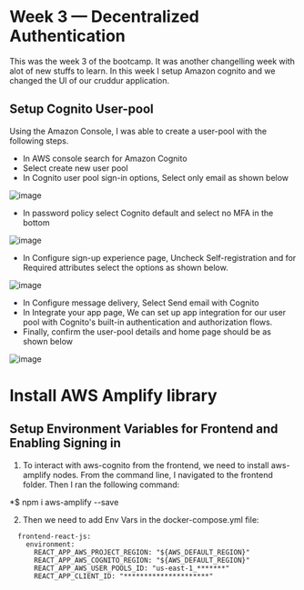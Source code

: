 # Week 3 — Decentralized Authentication

This was the week 3 of the bootcamp. It was another changelling week with alot of new stuffs to learn. In this week I setup Amazon cognito and we changed the UI of our cruddur application.

## Setup Cognito User-pool
Using the Amazon Console, I was able to create a user-pool with the following steps.
 * In AWS console search for Amazon Cognito
 * Select create new user pool
 * In Cognito user pool sign-in options, Select only email as shown below
  
  ![image](https://user-images.githubusercontent.com/100923201/226099084-829667dc-471f-4ca5-9478-6b101f097f82.png)
 
 * In password policy select Cognito default and select no MFA in the bottom

![image](https://user-images.githubusercontent.com/100923201/226099200-d4caed08-62e1-4035-abfd-d13651b298c3.png)

 * In Configure sign-up experience page, Uncheck Self-registration and for Required attributes select the options as shown below.

![image](https://user-images.githubusercontent.com/100923201/226099336-419fa58f-de97-47e3-a6c4-ee60ccb5468a.png)

 * In Configure message delivery, Select Send email with Cognito
 * In Integrate your app page, We can set up app integration for our user pool with Cognito's built-in authentication and authorization flows. 
 * Finally, confirm the user-pool details and home page should be as shown below
 
 ![image](https://user-images.githubusercontent.com/100923201/226099447-7f93ae16-f28d-41ca-9dc6-fe6b123ae460.png)

# Install AWS Amplify library

## Setup Environment Variables for Frontend and Enabling Signing in

1. To interact with aws-cognito from the frontend, we need to install aws-amplify nodes. From the command line, I navigated to the frontend folder. Then I ran the following command:

*$ npm i aws-amplify --save

2. Then we need to add Env Vars in the docker-compose.yml file:

```
  frontend-react-js:
    environment:
      REACT_APP_AWS_PROJECT_REGION: "${AWS_DEFAULT_REGION}"
      REACT_APP_AWS_COGNITO_REGION: "${AWS_DEFAULT_REGION}"
      REACT_APP_AWS_USER_POOLS_ID: "us-east-1_*******"
      REACT_APP_CLIENT_ID: "*********************"
```
